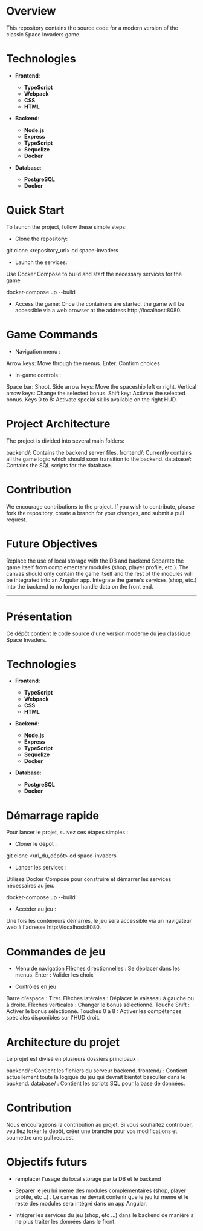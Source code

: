 
# Overview

This repository contains the source code for a modern version of the classic Space Invaders game.

# Technologies

- **Frontend**:
  - **TypeScript**
  - **Webpack**
  - **CSS**
  - **HTML**

- **Backend**:
  - **Node.js**
  - **Express**
  - **TypeScript**
  - **Sequelize**
  - **Docker**

- **Database**:
  - **PostgreSQL**
  - **Docker**

# Quick Start

To launch the project, follow these simple steps:

- Clone the repository:

git clone <repository_url>
cd space-invaders

- Launch the services:

Use Docker Compose to build and start the necessary services for the game

docker-compose up --build


- Access the game:
Once the containers are started, the game will be accessible via a web browser at the address http://localhost:8080.

# Game Commands

- Navigation menu :

Arrow keys: Move through the menus.
Enter: Confirm choices


- In-game controls :

Space bar: Shoot.
Side arrow keys: Move the spaceship left or right.
Vertical arrow keys: Change the selected bonus.
Shift key: Activate the selected bonus.
Keys 0 to 8: Activate special skills available on the right HUD.

# Project Architecture
The project is divided into several main folders:

backend/: Contains the backend server files.
frontend/: Currently contains all the game logic which should soon transition to the backend.
database/: Contains the SQL scripts for the database.

# Contribution
We encourage contributions to the project. If you wish to contribute, please fork the repository, create a branch for your changes, and submit a pull request.

# Future Objectives
Replace the use of local storage with the DB and backend
Separate the game itself from complementary modules (shop, player profile, etc.). The canvas should only contain the game itself and the rest of the modules will be integrated into an Angular app.
Integrate the game's services (shop, etc.) into the backend to no longer handle data on the front end.


----------------------------------------------------------------------------------------------------------


# Présentation

Ce dépôt contient le code source d'une version moderne du jeu classique Space Invaders.

# Technologies

- **Frontend**:
  - **TypeScript**
  - **Webpack**
  - **CSS**
  - **HTML**

- **Backend**:
  - **Node.js**
  - **Express**
  - **TypeScript**
  - **Sequelize**
  - **Docker**

- **Database**:
  - **PostgreSQL**
  - **Docker**

# Démarrage rapide

Pour lancer le projet, suivez ces étapes simples :

- Cloner le dépôt :


git clone <url_du_dépôt>
cd space-invaders


- Lancer les services :

Utilisez Docker Compose pour construire et démarrer les services nécessaires au jeu.

docker-compose up --build

- Accéder au jeu :

Une fois les conteneurs démarrés, le jeu sera accessible via un navigateur web à l'adresse http://localhost:8080.


# Commandes de jeu

- Menu de navigation
Flèches directionnelles : Se déplacer dans les menus.
Enter : Valider les choix


- Contrôles en jeu

Barre d'espace : Tirer.
Flèches latérales : Déplacer le vaisseau à gauche ou à droite.
Flèches verticales : Changer le bonus sélectionné.
Touche Shift : Activer le bonus sélectionné.
Touches 0 à 8 : Activer les compétences spéciales disponibles sur l'HUD droit.


# Architecture du projet
Le projet est divisé en plusieurs dossiers principaux :

backend/ : Contient les fichiers du serveur backend.
frontend/ : Contient actuellement toute la logique du jeu qui devrait bientot basculler dans le backend.
database/ : Contient les scripts SQL pour la base de données.

# Contribution
Nous encourageons la contribution au projet. Si vous souhaitez contribuer, veuillez forker le dépôt, créer une branche pour vos modifications et soumettre une pull request.

# Objectifs futurs

- remplacer l'usage du local storage par la DB et le backend

- Séparer le jeu lui meme des modules complémentaires (shop, player profile, etc ..) . Le canvas ne devrait contenir que le jeu lui meme et le reste des modules sera intégré dans un app Angular.

- Intégrer les services du jeu (shop, etc ...) dans le backend de manière a ne plus traiter les données dans le front.